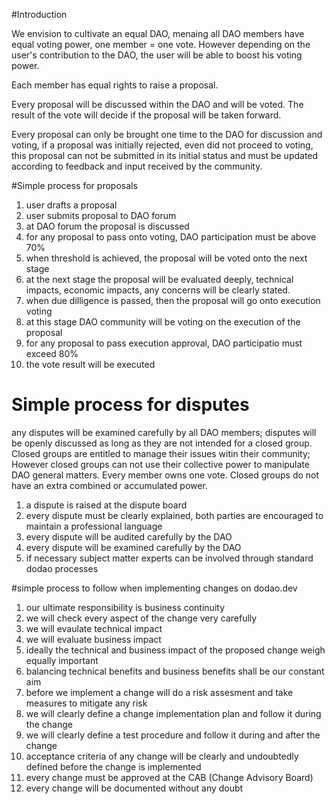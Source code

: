 #Introduction

We envision to cultivate an equal DAO, menaing all DAO members have equal voting power, one member = one vote. However depending on the user's contribution to the DAO, the user will be able to boost his voting power.

Each member has equal rights to raise a proposal.

Every proposal will be discussed within the DAO and will be voted. The result of the vote will decide if the proposal will be taken forward.

Every proposal can only be brought one time to the DAO for discussion and voting, if a proposal was initially rejected, even did not proceed to voting, this proposal can not be submitted in its initial status and must be updated according to feedback and input received by the community.

#Simple process for proposals

1. user drafts a proposal
2. user submits proposal to DAO forum
3. at DAO forum the proposal is discussed
4. for any proposal to pass onto voting, DAO participation must be above 70%
5. when threshold is achieved, the proposal will be voted onto the next stage
6. at the next stage the proposal will be evaluated deeply, technical impacts, economic impacts, any concerns will be clearly stated.
7. when due dilligence is passed, then the proposal will go onto execution voting
8. at this stage DAO community will be voting on the execution of the proposal
9. for any proposal to pass execution approval, DAO participatio must exceed 80%
10. the vote result will be executed

# Simple process for disputes

any disputes will be examined carefully by all DAO members; disputes will be openly discussed as long as they are not intended for a closed group. Closed groups are entitled to manage their issues witin their community; However closed groups can not use their collective power to manipulate DAO general matters. Every member owns one vote. Closed groups do not have an extra combined or accumulated power.

1. a dispute is raised at the dispute board
2. every dispute must be clearly explained, both parties are encouraged to maintain a professional language
3. every dispute will be audited carefully by the DAO
4. every dispute will be examined carefully by the DAO
5. if necessary subject matter experts can be involved through standard dodao processes

#simple process to follow when implementing changes on dodao.dev

1. our ultimate responsibility is business continuity
2. we will check every aspect of the change very carefully
3. we will evaulate technical impact
4. we will evaluate business impact
5. ideally the technical and business impact of the proposed change weigh equally important
6. balancing technical benefits and business benefits shall be our constant aim
7. before we implement a change will do a risk assesment and take measures to mitigate any risk
8. we will clearly define a change implementation plan and follow it during the change
9. we will clearly define a test procedure and follow it during and after the change
10. acceptance criteria of any change will be clearly and undoubtedly defined before the change is implemented
11. every change must be approved at the CAB (Change Advisory Board)
12. every change will be documented without any doubt


